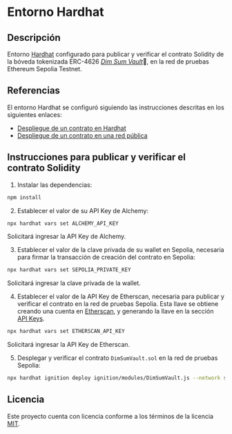 # Entorno Hardhat

## Descripción

Entorno [Hardhat](https://hardhat.org/) configurado para publicar y verificar el contrato Solidity de la bóveda tokenizada ERC-4626 [_Dim Sum Vault_](https://github.com/ccalvarez/dim-sum-vault):rice:, en la red de pruebas Ethereum Sepolia Testnet.

## Referencias

El entorno Hardhat se configuró siguiendo las instrucciones descritas en los siguientes enlaces:

- [Despliegue de un contrato en Hardhat](https://eth-kipu.gitbook.io/ethereum-developer-pack/modulo-4/toolkit-para-desarrollo-ethereum/toolkit/hardhat/despliegue-de-un-contrato-en-hardhat)
- [Despliegue de un contrato en una red pública](https://eth-kipu.gitbook.io/ethereum-developer-pack/modulo-4/toolkit-para-desarrollo-ethereum/toolkit/hardhat/despliegue-de-un-contrato-en-una-red-publica)

## Instrucciones para publicar y verificar el contrato Solidity

1. Instalar las dependencias:

```sh
npm install
```

2. Establecer el valor de su API Key de Alchemy:

```sh
npx hardhat vars set ALCHEMY_API_KEY
```

Solicitará ingresar la API Key de Alchemy.

3. Establecer el valor de la clave privada de su wallet en Sepolia, necesaria para firmar la transacción de creación del contrato en Sepolia:

```sh
npx hardhat vars set SEPOLIA_PRIVATE_KEY
```

Solicitará ingresar la clave privada de la wallet.

4. Establecer el valor de la API Key de Etherscan, necesaria para publicar y verificar el contrato en la red de pruebas Sepolia. Esta llave se obtiene creando una cuenta en [Etherscan](https://etherscan.io/login), y generando la llave en la sección [API Keys](https://etherscan.io/myapikey). 

```sh
npx hardhat vars set ETHERSCAN_API_KEY
```

Solicitará ingresar la API Key de Etherscan.

5. Desplegar y verificar el contrato ```DimSumVault.sol``` en la red de pruebas Sepolia:

```sh
npx hardhat ignition deploy ignition/modules/DimSumVault.js --network sepolia --verify
```


## Licencia

Este proyecto cuenta con licencia conforme a los términos de la licencia [MIT](https://github.com/ccalvarez/entorno-hardhat/blob/main/LICENSE).
